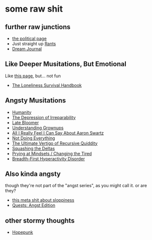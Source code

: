 # some raw shit

## further raw junctions

- [the political page][politics]
- Just straight up [Rants][]
- [Dream Journal][]

[politics]: d601d7ba-522b-4d6d-9e3b-101885e7aa00.md
[Rants]: 485c287b-0587-4d0f-841f-cb62e3411efd.md
[Dream Journal]: 4206b8df-d614-40f6-95b7-aa42df3eb0ce.md

## Like Deeper Musitations, But Emotional

Like [this page][booky], but... not fun

[booky]: e0fc507e-e5ec-4771-93ee-9b4d5bda3606.md

- [The Loneliness Survival Handbook][TLSH]

[TLSH]: 7496f910-90b0-4143-9709-e909ee03feb6.md

## Angsty Musitations

- [Humanity][]
- [The Depression of Irreparability][doi]
- [Late Bloomer][]
- [Understanding Grownups][grownups]
- [All I Really Feel I Can Say About Aaron Swartz][aaronsw]
- [Not Doing Everything][]
- [The Ultimate Vertigo of Recursive Quiddity][metaquiddity]
- [Squashing the Deltas][]
- [Prying at Mindsets / Changing the Tired][persuade]
- [Breadth-First Hyperactivity Disorder][BFHD]

[Humanity]: 2459ed24-7b4b-4d51-97c4-887d89f7ccc9.md
[grownups]: 84fd2827-e3e5-458f-baef-a9978153d20b.md
[aaronsw]: 708899b9-d8ff-4a39-83ff-bc1e6b6d031d.md
[doi]: 0daf6ea0-4180-4382-95ff-fbe5e236a870.md
[Late Bloomer]: 7fcafc33-e408-40a8-9fdb-de0b6879a1d9.md
[Not Doing Everything]: 5c572bbf-1986-4000-90bc-baf0de77391b.md
[metaquiddity]: 3ef0ffc5-818e-4c16-be90-0a8bd6eb8778.md
[Squashing the Deltas]: 7aa7bddd-8a06-4402-90b8-0e4026db67fa.md
[persuade]: 6826f09f-6ccd-4551-9ae3-ebbd9ab23dd4.md
[BFHD]: 837900b6-8017-43f4-8a24-11c3d79b0283.md

## Also kinda angsty

though they're not part of the "angst series", as you might call it. or are they?

- [this meta shit about sloppiness][the-thing-about-weird-twittering]
- [Quests: Angst Edition][angst-quests]

[the-thing-about-weird-twittering]: 8c57e9e9-4016-4445-9dc7-4c10cf6b5854.md
[angst-quests]: 59725060-9e81-4681-a58b-3114d5720cc5.md

## other stormy thoughts

- [Hopepunk][]

[Hopepunk]: 88bb9486-48a2-4de0-9d60-c1e3b86d623b.md
